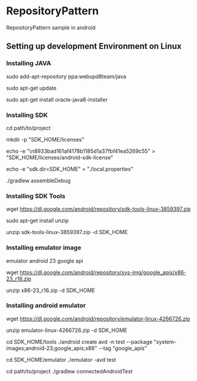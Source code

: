 # RepositoryPattern
RepositoryPattern sample in android


Setting up development Environment on Linux
----------------------------------

### Installing JAVA
sudo add-apt-repository ppa:webupd8team/java

sudo apt-get update

sudo apt-get install oracle-java8-installer

### Installing SDK
cd path/to/project

mkdir -p "SDK_HOME/licenses"

echo -e "\n8933bad161af4178b1185d1a37fbf41ea5269c55" > "SDK_HOME/licenses/android-sdk-license"

echo -e "sdk.dir=SDK_HOME" > "./local.properties"

./gradlew assembleDebug

### Installing SDK Tools

wget https://dl.google.com/android/repository/sdk-tools-linux-3859397.zip

sudo apt-get install unzip

unzip sdk-tools-linux-3859397.zip -d SDK_HOME

### Installing emulator image

emulator android 23 google api

wget https://dl.google.com/android/repository/sys-img/google_apis/x86-23_r16.zip

unzip x86-23_r16.zip -d SDK_HOME

### Installing android emulator

wget https://dl.google.com/android/repository/emulator-linux-4266726.zip

unzip emulator-linux-4266726.zip -d SDK_HOME

cd SDK_HOME/tools
./android create avd -n test --package "system-images;android-23;google_apis;x86" --tag "google_apis"

cd SDK_HOME/emulator
./emulator -avd test

cd path/to/project
./gradlew connectedAndroidTest

